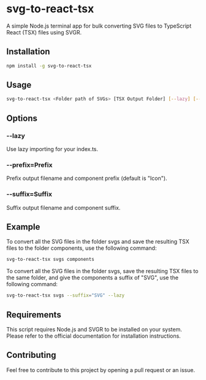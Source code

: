 # svg-to-react-tsx

A simple Node.js terminal app for bulk converting SVG files to TypeScript React (TSX) files using SVGR.

## Installation

```bash
npm install -g svg-to-react-tsx
```

## Usage

```bash
svg-to-react-tsx <Folder path of SVGs> [TSX Output Folder] [--lazy] [--suffix="Suffix"] []
```

## Options

### --lazy
Use lazy importing for your index.ts.
### --prefix=Prefix
Prefix output filename and component prefix (default is "Icon").
### --suffix=Suffix
Suffix output filename and component suffix.

## Example

To convert all the SVG files in the folder svgs and save the resulting TSX files to the folder components, use the following command:

```bash
svg-to-react-tsx svgs components
```

To convert all the SVG files in the folder svgs, save the resulting TSX files to the same folder, and give the components a suffix of "SVG", use the following command:

```bash
svg-to-react-tsx svgs --suffix="SVG" --lazy
```

## Requirements

This script requires Node.js and SVGR to be installed on your system. Please refer to the official documentation for installation instructions.

## Contributing

Feel free to contribute to this project by opening a pull request or an issue.